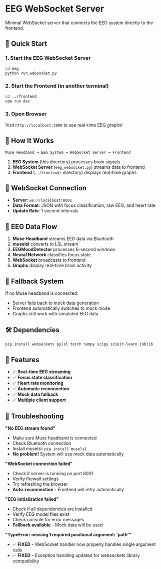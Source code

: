 # EEG WebSocket Server

Minimal WebSocket server that connects the EEG system directly to the frontend.

## 🚀 Quick Start

### 1. Start the EEG WebSocket Server
```bash
cd eeg
python run_websocket.py
```

### 2. Start the Frontend (in another terminal)
```bash
cd ../frontend
npm run dev
```

### 3. Open Browser
Visit `http://localhost:3000` to see real-time EEG graphs!

## 🔧 How It Works

```
Muse Headband → EEG System → WebSocket Server → Frontend
```

1. **EEG System** (this directory) processes brain signals
2. **WebSocket Server** (`eeg_websocket.py`) streams data to frontend
3. **Frontend** (`../frontend/` directory) displays real-time graphs

## 📡 WebSocket Connection

- **Server**: `ws://localhost:8001`
- **Data Format**: JSON with focus classification, raw EEG, and heart rate
- **Update Rate**: 1 second intervals

## 🧠 EEG Data Flow

1. **Muse Headband** streams EEG data via Bluetooth
2. **muselsl** converts to LSL stream
3. **EEGMoodDetector** processes 6-second windows
4. **Neural Network** classifies focus state
5. **WebSocket** broadcasts to frontend
6. **Graphs** display real-time brain activity

## 🔄 Fallback System

If no Muse headband is connected:
- Server falls back to mock data generation
- Frontend automatically switches to mock mode
- Graphs still work with simulated EEG data

## 🛠️ Dependencies

```bash
pip install websockets pylsl torch numpy scipy scikit-learn joblib
```

## 🎯 Features

- ✅ **Real-time EEG streaming**
- ✅ **Focus state classification**
- ✅ **Heart rate monitoring**
- ✅ **Automatic reconnection**
- ✅ **Mock data fallback**
- ✅ **Multiple client support**

## 🚨 Troubleshooting

**"No EEG stream found"**
- Make sure Muse headband is connected
- Check Bluetooth connection
- Install muselsl: `pip install muselsl`
- **No problem!** System will use mock data automatically

**"WebSocket connection failed"**
- Check if server is running on port 8001
- Verify firewall settings
- Try refreshing the browser
- **Auto-reconnection** - Frontend will retry automatically

**"EEG initialization failed"**
- Check if all dependencies are installed
- Verify EEG model files exist
- Check console for error messages
- **Fallback available** - Mock data will be used

**"TypeError: missing 1 required positional argument: 'path'"**
- ✅ **FIXED** - WebSocket handler now properly handles single argument calls
- ✅ **FIXED** - Exception handling updated for websockets library compatibility
